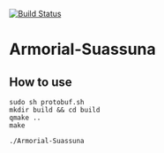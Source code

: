 [![Build Status](https://travis-ci.com/maracatronics/Armorial-Suassuna.svg?branch=dev)](https://travis-ci.com/maracatronics/Armorial-Suassuna)

# Armorial-Suassuna

## How to use

```
sudo sh protobuf.sh
mkdir build && cd build
qmake ..
make

./Armorial-Suassuna
```
